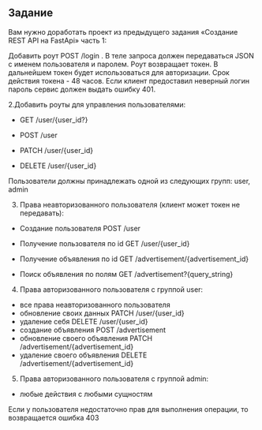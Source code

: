 ## Задание

Вам нужно доработать проект из предыдущего задания «Создание REST API на FastApi» часть 1:

Добавить роут POST /login . В теле запроса должен передаваться JSON с именем пользователя и паролем. Роут возвращает токен. В дальнейшем токен будет использоваться для авторизации. Срок действия токена - 48 часов. Если клиент предоставил неверный логин пароль сервис должен выдать ошибку 401.

2.Добавить роуты для управления пользователями:

* GET /user/{user_id?}

* POST /user

* PATCH /user/{user_id} 

* DELETE /user/{user_id}

Пользователи должны принадлежать одной из следующих групп: user, admin

3. Права неавторизованного пользователя (клиент может токен не передавать):

* Создание пользователя POST /user

* Получение пользователя по id GET /user/{user_id}

* Получение объявления по id GET /advertisement/{advertisement_id}

* Поиск объявления по полям GET /advertisement?{query_string}

4. Права авторизованного пользователя с группой user:

* все права неавторизованного пользователя
* обновление своих данных PATCH /user/{user_id}
* удаление себя DELETE /user/{user_id}
* создание объявления POST /advertisement
* обновление своего объявления PATCH /advertisement/{advertisement_id}
* удаление своего объявления DELETE /advertisement/{advertisement_id}

5. Права авторизованного пользователя с группой admin:

* любые действия с любыми сущностям

Если у пользователя недостаточно прав для выполнения операции, то возвращается ошибка 403